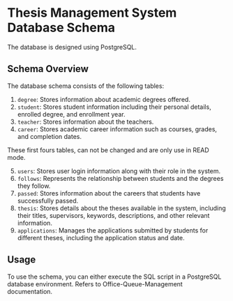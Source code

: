 # Thesis Management System Database Schema

The database is designed using PostgreSQL.

## Schema Overview

The database schema consists of the following tables:

1. `degree`: Stores information about academic degrees offered.
2. `student`: Stores student information including their personal details, enrolled degree, and enrollment year.
3. `teacher`: Stores information about the teachers.
4. `career`: Stores academic career information such as courses, grades, and completion dates.

These first fours tables, can not be changed and are only use in READ mode.

5. `users`: Stores user login information along with their role in the system.
6. `follows`: Represents the relationship between students and the degrees they follow.
7. `passed`: Stores information about the careers that students have successfully passed.
8. `thesis`: Stores details about the theses available in the system, including their titles, supervisors, keywords, descriptions, and other relevant information.
9. `applications`: Manages the applications submitted by students for different theses, including the application status and date.

## Usage

To use the schema, you can either execute the SQL script in a PostgreSQL database environment.
Refers to Office-Queue-Management documentation.
